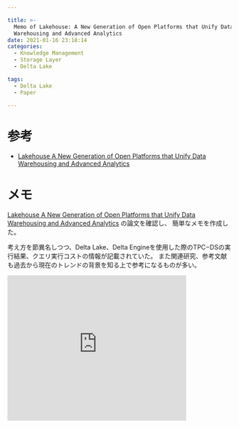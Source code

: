 ```yaml
---

title: >-
  Memo of Lakehouse: A New Generation of Open Platforms that Unify Data
  Warehousing and Advanced Analytics
date: 2021-01-16 23:18:14
categories:
  - Knowledge Management
  - Storage Layer
  - Delta Lake

tags:
  - Delta Lake
  - Paper

---
```


# 参考

* [Lakehouse A New Generation of Open Platforms that Unify Data Warehousing and Advanced Analytics]

[Lakehouse A New Generation of Open Platforms that Unify Data Warehousing and Advanced Analytics]: http://cidrdb.org/cidr2021/papers/cidr2021_paper17.pdf


# メモ

[Lakehouse A New Generation of Open Platforms that Unify Data Warehousing and Advanced Analytics] の論文を確認し、
簡単なメモを作成した。

考え方を節異名しつつ、Delta Lake、Delta Engineを使用した際のTPC−DSの実行結果、クエリ実行コストの情報が記載されていた。
また関連研究、参考文献も過去から現在のトレンドの背景を知る上で参考になるものが多い。

<iframe src="https://onedrive.live.com/embed?cid=C6E669622F542498&resid=C6E669622F542498%21102238&authkey=AMG-TLUEl21EV8I&em=2" width="402" height="327" frameborder="0" scrolling="no"></iframe>


<!-- vim: set et tw=0 ts=2 sw=2: -->
